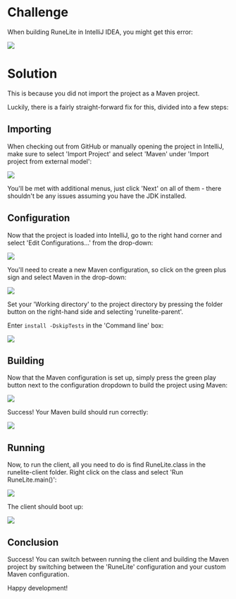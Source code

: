 # Challenge

When building RuneLite in IntelliJ IDEA, you might get this error:
 
![](http://i.imgur.com/YfGXjOQ.png)

# Solution
 
This is because you did not import the project as a Maven project. 

Luckily, there is a fairly straight-forward fix for this, divided into a few steps:

## Importing

When checking out from GitHub or manually opening the project in IntelliJ, make sure to select 'Import Project'
and select 'Maven' under 'Import project from external model':

![](http://i.imgur.com/gSuqzAY.png)

You'll be met with additional menus, just click 'Next' on all of them - there shouldn't be any issues assuming you have the JDK installed.

## Configuration

Now that the project is loaded into IntelliJ, go to the right hand corner and select 'Edit Configurations...' from the drop-down:

![](http://i.imgur.com/MmKople.png)

You'll need to create a new Maven configuration, so click on the green plus sign and select Maven in the drop-down:

![](http://i.imgur.com/iUjpRW8.png)

Set your 'Working directory' to the project directory by pressing the folder button on the right-hand side and selecting 'runelite-parent'. 

Enter `install -DskipTests` in the 'Command line' box:

![](http://i.imgur.com/ekzfg2c.png)

## Building

Now that the Maven configuration is set up, simply press the green play button next to the configuration dropdown to
build the project using Maven:

![](http://i.imgur.com/85YnqXB.png)

Success! Your Maven build should run correctly:

![](http://i.imgur.com/pIU2PnT.png)

## Running

Now, to run the client, all you need to do is find RuneLite.class in the runelite-client folder. Right click on the class and select 'Run RuneLite.main()':

![](http://i.imgur.com/w2K9lCH.png)

The client should boot up:

![](http://i.imgur.com/fqoxCXS.png)

## Conclusion

Success! You can switch between running the client and building the Maven project by switching between the 'RuneLite' configuration and your custom Maven configuration.

Happy development!